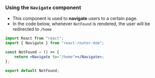 ### Using the `Navigate` component

-   This component is used to **navigate** users to a certain page.
-   In the code below, whenever `NotFound` is rendered, the user will be redirected to `/home`

```jsx
import React from "react";
import { Navigate } from "react-router-dom";

const NotFound = () => {
    return <Navigate to="/home"></Navigate>;
};

export default NotFound;
```
